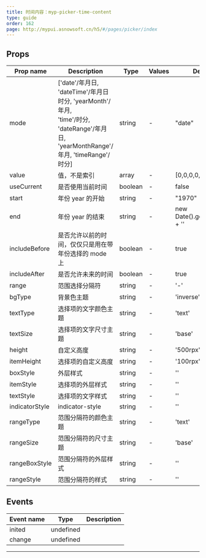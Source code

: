 ```yaml
---
title: 时间内容：myp-picker-time-content
type: guide
order: 162
page: http://mypui.asnowsoft.cn/h5/#/pages/picker/index
---
```


## Props

| Prop name      | Description                                                                                                                            | Type    | Values | Default                       |
| -------------- | -------------------------------------------------------------------------------------------------------------------------------------- | ------- | ------ | ----------------------------- |
| mode           | ['date'/年月日, 'dateTime'/年月日时分, 'yearMonth'/年月, <br>'time'/时分, 'dateRange'/年月日, 'yearMonthRange'/年月, 'timeRange'/时分] | string  | -      | "date"                        |
| value          | 值，不是索引                                                                                                                           | array   | -      | [0,0,0,0,0,0,0]               |
| useCurrent     | 是否使用当前时间                                                                                                                       | boolean | -      | false                         |
| start          | 年份 year 的开始                                                                                                                       | string  | -      | "1970"                        |
| end            | 年份 year 的结束                                                                                                                       | string  | -      | new Date().getFullYear() + '' |
| includeBefore  | 是否允许以前的时间，仅仅只是用在带年份选择的 mode 上                                                                                   | boolean | -      | true                          |
| includeAfter   | 是否允许未来的时间                                                                                                                     | boolean | -      | true                          |
| range          | 范围选择分隔符                                                                                                                         | string  | -      | '-'                           |
| bgType         | 背景色主题                                                                                                                             | string  | -      | 'inverse'                     |
| textType       | 选择项的文字颜色主题                                                                                                                   | string  | -      | 'text'                        |
| textSize       | 选择项的文字尺寸主题                                                                                                                   | string  | -      | 'base'                        |
| height         | 自定义高度                                                                                                                             | string  | -      | '500rpx'                      |
| itemHeight     | 选择项的自定义高度                                                                                                                     | string  | -      | '100rpx'                      |
| boxStyle       | 外层样式                                                                                                                               | string  | -      | ''                            |
| itemStyle      | 选择项的外层样式                                                                                                                       | string  | -      | ''                            |
| textStyle      | 选择项的文字样式                                                                                                                       | string  | -      | ''                            |
| indicatorStyle | indicator-style                                                                                                                        | string  | -      | ''                            |
| rangeType      | 范围分隔符的颜色主题                                                                                                                   | string  | -      | 'text'                        |
| rangeSize      | 范围分隔符的尺寸主题                                                                                                                   | string  | -      | 'base'                        |
| rangeBoxStyle  | 范围分隔符的外层样式                                                                                                                   | string  | -      | ''                            |
| rangeStyle     | 范围分隔符的样式                                                                                                                       | string  | -      | ''                            |

## Events

| Event name | Type      | Description |
| ---------- | --------- | ----------- |
| inited     | undefined |
| change     | undefined |

---

